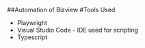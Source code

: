  ##Automation of Bizview
 #Tools Used
 * Playwright
 * Visual Studio Code - IDE used for scripting
 * Typescript
